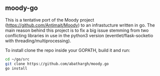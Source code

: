 ## **moody-go**
This is a tentative port of the Moody project (https://github.com/Antimait/Moody) to an infrastucture written in go.
The main reason behind this project is to fix a big issue stemming from two conflicting libraries in use in the python3 
version (eventlet/flask-socketio with threading/multiprocessing).

To install clone the repo inside your GOPATH, build it and run:
```bash
cd ~/go/src
git clone https://github.com/abathargh/moody.go
go install
```